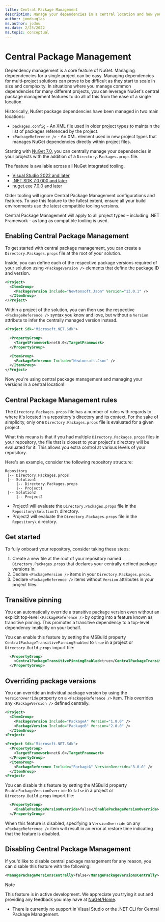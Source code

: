 ```yaml
---
title: Central Package Management
description: Manage your dependencies in a central location and how you can get started with central package management.
author: jondouglas
ms.author: jodou
ms.date: 2/25/2022
ms.topic: conceptual
---
```


# Central Package Management

Dependency management is a core feature of NuGet. Managing depdendencies for a single project can be easy. Managing dependencies for multi-project solutions can prove to be difficult as they start to scale in size and complexity. In situations where you manage common dependencies for many different projects, you can leverage NuGet's central package management features to do all of this from the ease of a single location.

Historically, NuGet package dependencies have been managed in two main locations:

- `packages.config` - An XML file used in older project types to maintain the list of packages referenced by the project.
- `<PackageReference />` - An XML element used in new project types that manages NuGet dependencies directly within project files.

Starting with [NuGet 7.0](..\release-notes\NuGet-7.0.md), you can centrally manage your dependencies in your projects with the addition of a `Directory.Packages.props` file.

The feature is available across all NuGet integrated tooling.

* [Visual Studio 2022 and later](https://visualstudio.microsoft.com/downloads/)
* [.NET SDK 7.0.000 and later](https://dotnet.microsoft.com/download/dotnet/7.0)
* [nuget.exe 7.0.0 and later](https://www.nuget.org/downloads)

Older tooling will ignore Central Package Management configurations and features. To use this feature to the fullest extent, ensure all your build environments use the latest compatible tooling versions.

Central Package Management will apply to all project types – including .NET Framework – as long as compatible tooling is used.

## Enabling Central Package Management

To get started with central package management, you can create a `Directory.Packages.props` file at the root of your solution.

Inside, you can define each of the respective package versions required of your solution using `<PackageVersion />` elements that define the package ID and version.

```xml
<Project>
  <ItemGroup>
    <PackageVersion Include="Newtonsoft.Json" Version="13.0.1" />
  </ItemGroup>
</Project>
```

Within a project of the solution, you can then use the respective `<PackageReference />` syntax you know and love, but without a `Version` attribute to infer the centrally managed version instead.

```xml
<Project Sdk="Microsoft.NET.Sdk">

  <PropertyGroup>
    <TargetFramework>net6.0</TargetFramework>
  </PropertyGroup>

  <ItemGroup>
    <PackageReference Include="Newtonsoft.Json" />
  </ItemGroup>
</Project>
```

Now you're using central package management and managing your versions in a central location!

## Central Package Management rules

The `Directory.Packages.props` file has a number of rules with regards to where it's located in a repository's directory and its context. For the sake of simplicity, only one `Directory.Packages.props` file is evaluated for a given project.

What this means is that if you had multiple `Directory.Packages.props` files in your repository, the file that is closest to your project's directory will be evaluated for it. This allows you extra control at various levels of your repository.

Here's an example, consider the following repository structure:

```
Repository
 |-- Directory.Packages.props
 |-- Solution1
     |-- Directory.Packages.props
     |-- Project1
 |-- Solution2
     |-- Project2
```

- Project1 will evaluate the `Directory.Packages.props` file in the `Repository\Solution1\` directory.
- Project2 will evaluate the `Directory.Packages.props` file in the `Repository\` directory.

## Get started

To fully onboard your repository, consider taking these steps:

1. Create a new file at the root of your repository named `Directory.Packages.props` that declares your centrally defined package versions in.
2. Declare `<PackageVersion />` items in your `Directory.Packages.props`.
3. Declare `<PackageReference />` items without `Version` attributes in your project files.

<!--For an idea of how central package management may look like, refer to our [samples repo](https://github.com/NuGet/Samples/tree/main/CentralPackageManagementExample).-->

## Transitive pinning

You can automatically override a transitive package version even without an explicit top-level `<PackageReference />` by opting into a feature known as transitive pinning. This promotes a transitive dependency to a top-level dependency implicitly on your behalf.

You can enable this feature by setting the MSBuild property `CentralPackageTransitivePinningEnabled` to `true` in a project or `Directory.Build.props` import file:

```xml
  <PropertyGroup>
    <CentralPackageTransitivePinningEnabled>true</CentralPackageTransitivePinningEnabled>
  </PropertyGroup>
```

## Overriding package versions

You can override an individual package version by using the `VersionOverride` property on a `<PackageReference />` item. This overrides any `<PackageVersion />` defined centrally.

```xml
<Project>
  <ItemGroup>
    <PackageVersion Include="PackageA" Version="1.0.0" />
    <PackageVersion Include="PackageB" Version="2.0.0" />
  </ItemGroup>
<Project>
```

```xml
<Project Sdk="Microsoft.NET.Sdk">
  <PropertyGroup>
    <TargetFramework>net6.0</TargetFramework>
  </PropertyGroup>
  <ItemGroup>
    <PackageReference Include="PackageA" VersionOverride="3.0.0" />
  </ItemGroup>
<Project>
```

You can disable this feature by setting the MSBuild property `EnablePackageVersionOverride` to `false` in a project or `Directory.Build.props` import file:

```xml
  <PropertyGroup>
    <EnablePackageVersionOverride>false</EnablePackageVersionOverride>
  </PropertyGroup>
```

When this feature is disabled, specifying a `VersionOverride` on any `<PackageReference />` item will result in an error at restore time indicating that the feature is disabled.

## Disabling Central Package Management

If you'd like to disable central package management for any reason, you can disable this feature with the following:

```xml
<ManagePackageVersionsCentrally>false</ManagePackageVersionsCentrally>
```

> [!Note]
> This feature is in active development. We appreciate you trying it out and providing any feedback you may have at [NuGet/Home](https://github.com/nuget/home/issues).
>
> * There is currently no support in Visual Studio or the .NET CLI for Central Package Management.